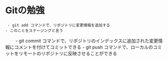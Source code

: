 # Gitの勉強
     - git add コマンドで、リポジトリに変更情報を追加する
	- このことをステージングと言う
　　 - git commit コマンドで、リポジトリのインデックスに追加された変更情報にコメントを付けてコミットできる
     - git push コマンドで、ローカルのコミットをリモートのリポジトリに反映させることができる

